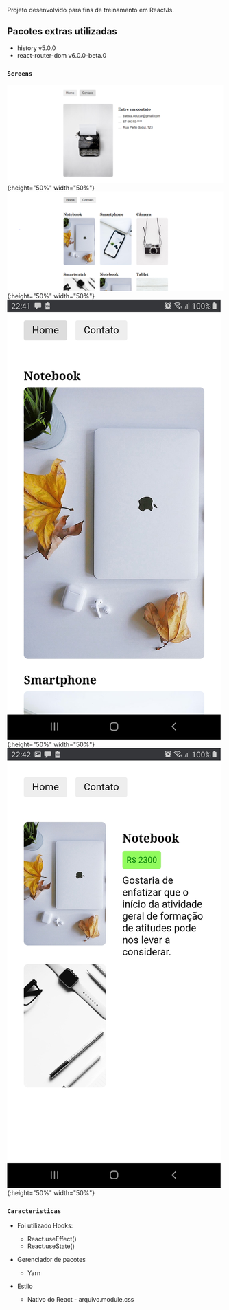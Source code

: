 Projeto desenvolvido para fins de treinamento em ReactJs.

## Pacotes extras utilizadas

- history v5.0.0
- react-router-dom v6.0.0-beta.0

### `Screens`

![Contato Desktop](https://github.com/rafaelbatistaroque/projeto-treinamento-um-react-js/blob/master/src/img/ContatoDesktop.PNG){:height="50%" width="50%"}
![Home Desktop](https://github.com/rafaelbatistaroque/projeto-treinamento-um-react-js/blob/master/src/img/HomeDesktop.PNG){:height="50%" width="50%"}
![Screenshot Mobile](https://github.com/rafaelbatistaroque/projeto-treinamento-um-react-js/blob/master/src/img/ScreenShotMobileUm.jpg){:height="50%" width="50%"}
![Screenshot Mobile](https://github.com/rafaelbatistaroque/projeto-treinamento-um-react-js/blob/master/src/img/ScreenShotMobileDois.jpg){:height="50%" width="50%"}

### `Caracteristicas`

- Foi utilizado Hooks:
  - React.useEffect()
  - React.useState()

- Gerenciador de pacotes
  - Yarn
 
- Estilo
  - Nativo do React - arquivo.module.css